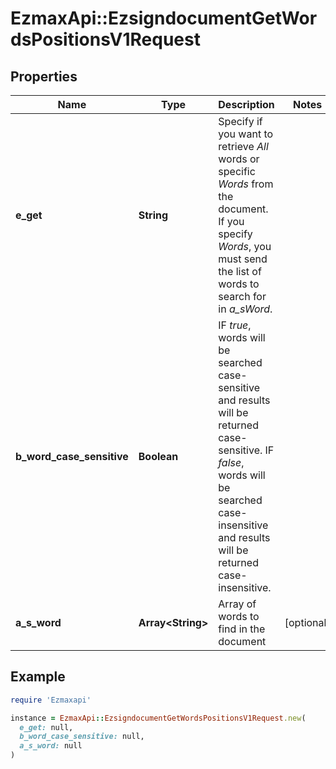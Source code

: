 # EzmaxApi::EzsigndocumentGetWordsPositionsV1Request

## Properties

| Name | Type | Description | Notes |
| ---- | ---- | ----------- | ----- |
| **e_get** | **String** | Specify if you want to retrieve *All* words or specific *Words* from the document. If you specify *Words*, you must send the list of words to search for in *a_sWord*. |  |
| **b_word_case_sensitive** | **Boolean** | IF *true*, words will be searched case-sensitive and results will be returned case-sensitive. IF *false*, words will be searched case-insensitive and results will be returned case-insensitive. |  |
| **a_s_word** | **Array&lt;String&gt;** | Array of words to find in the document | [optional] |

## Example

```ruby
require 'Ezmaxapi'

instance = EzmaxApi::EzsigndocumentGetWordsPositionsV1Request.new(
  e_get: null,
  b_word_case_sensitive: null,
  a_s_word: null
)
```

